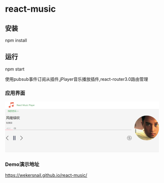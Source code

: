 # react-music #


## 安装 ##
npm install

## 运行 ##
npm start

使用pubsub事件订阅从插件,jPlayer音乐播放插件,react-router3.0路由管理

### 应用界面 ###
<img src='https://github.com/wekerSnail/react-music/blob/master/datas/player.png'/>

### Demo演示地址 ###
https://wekersnail.github.io/react-music/